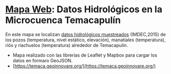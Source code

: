 # [Mapa Web](https://temaca.geoinnovare.org/): Datos Hidrológicos en la Microcuenca Temacapulín

En este mapa se localizan [datos hidrológicos muestreados](https://github.com/jpablogomezb/Mapa-muestreo-hidrologico-Temacapulin/blob/main/static/data/Datos_Hidrologicos_muestreo.geojson) (IMDEC,2015) de los pozos (temperatura, nivel estático, elevación), manatiales (temperatura), riós y riachuelos (temperatura) alrededor de Temacapulín.

- Mapa realizado con las librerías de Leaflet y Mapbox para cargar los datos en formaro GeoJSON.
- [https://temaca.geoinnovare.org/](https://temaca.geoinnovare.org/)


